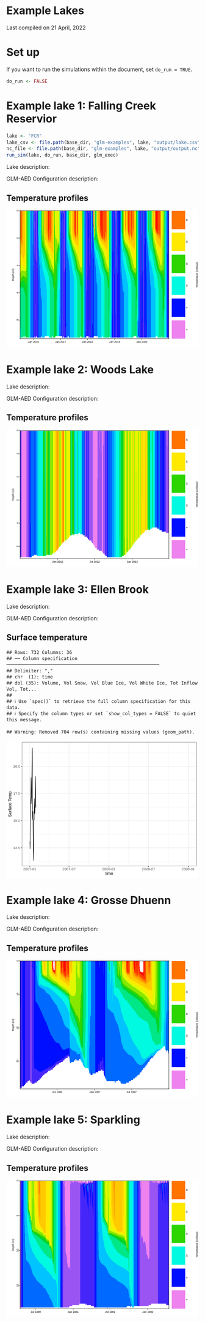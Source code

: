 Example Lakes
================
Last compiled on 21 April, 2022

# Set up

If you want to run the simulations within the document, set `do_run =
TRUE`.

``` r
do_run <- FALSE
```

# Example lake 1: Falling Creek Reservior

``` r
lake <- "FCR"
lake_csv <- file.path(base_dir, "glm-examples", lake, "output/lake.csv") 
nc_file <- file.path(base_dir, "glm-examples", lake, "output/output.nc")
run_sim(lake, do_run, base_dir, glm_exec)
```

Lake description:

GLM-AED Configuration description:

## Temperature profiles

![](example_lakes_files/figure-gfm/FCR-1.png)<!-- -->

# Example lake 2: Woods Lake

Lake description:

GLM-AED Configuration description:

## Temperature profiles

![](example_lakes_files/figure-gfm/Woods-1.png)<!-- -->

# Example lake 3: Ellen Brook

Lake description:

GLM-AED Configuration description:

## Surface temperature

    ## Rows: 732 Columns: 36
    ## ── Column specification ────────────────────────────────────────────────────────
    ## Delimiter: ","
    ## chr  (1): time
    ## dbl (35): Volume, Vol Snow, Vol Blue Ice, Vol White Ice, Tot Inflow Vol, Tot...
    ## 
    ## ℹ Use `spec()` to retrieve the full column specification for this data.
    ## ℹ Specify the column types or set `show_col_types = FALSE` to quiet this message.

    ## Warning: Removed 704 row(s) containing missing values (geom_path).

![](example_lakes_files/figure-gfm/EllenBrookSurfTemp-1.png)<!-- -->

# Example lake 4: Grosse Dhuenn

Lake description:

GLM-AED Configuration description:

## Temperature profiles

![](example_lakes_files/figure-gfm/GrosseDhuenn-1.png)<!-- -->

# Example lake 5: Sparkling

Lake description:

GLM-AED Configuration description:

## Temperature profiles

![](example_lakes_files/figure-gfm/Sparkling-1.png)<!-- -->
